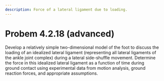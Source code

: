 ```yaml
---
description: Force of a lateral ligament due to loading.
---
```


# Probem 4.2.18 (advanced)

Develop a relatively simple two-dimensional model of the foot to discuss the loading of an idealized lateral ligament (representing all lateral ligaments of the ankle joint complex) during a lateral side-shuffle movement. Determine the force in this idealized lateral ligament as a function of time during ground contact using experimental data from motion analysis, ground reaction forces, and appropriate assumptions.
